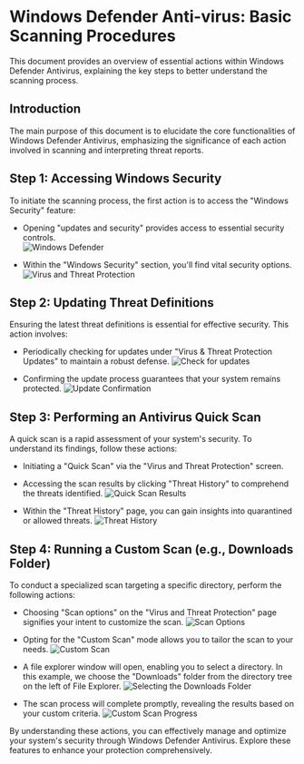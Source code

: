 # Windows Defender Anti-virus: Basic Scanning Procedures

This document provides an overview of essential actions within Windows Defender Antivirus, explaining the key steps to better understand the scanning process.

## Introduction

The main purpose of this document is to elucidate the core functionalities of Windows Defender Antivirus, emphasizing the significance of each action involved in scanning and interpreting threat reports.

## Step 1: Accessing Windows Security

To initiate the scanning process, the first action is to access the "Windows Security" feature:

- Opening "updates and security" provides access to essential security controls. <br />
   ![Windows Defender](https://github.com/wjbuttoniv/Windows-Defender-Scans/blob/main/Windows%20Defender%20Scans/Pasted%20image%2020231031102847.png?raw=true)

- Within the "Windows Security" section, you'll find vital security options. <br />
   ![Virus and Threat Protection](https://github.com/wjbuttoniv/Windows-Defender-Scans/blob/main/Windows%20Defender%20Scans/Pasted%20image%2020231031102948.png?raw=true)

## Step 2: Updating Threat Definitions

Ensuring the latest threat definitions is essential for effective security. This action involves:

- Periodically checking for updates under "Virus & Threat Protection Updates" to maintain a robust defense.
   ![Check for updates](https://github.com/wjbuttoniv/Windows-Defender-Scans/blob/main/Windows%20Defender%20Scans/Pasted%20image%2020231031103212.png?raw=true)

- Confirming the update process guarantees that your system remains protected.
   ![Update Confirmation](https://github.com/wjbuttoniv/Windows-Defender-Scans/blob/main/Windows%20Defender%20Scans/Pasted%20image%2020231031103239.png?raw=true)

## Step 3: Performing an Antivirus Quick Scan

A quick scan is a rapid assessment of your system's security. To understand its findings, follow these actions:

- Initiating a "Quick Scan" via the "Virus and Threat Protection" screen.

- Accessing the scan results by clicking "Threat History" to comprehend the threats identified.
   ![Quick Scan Results](https://github.com/wjbuttoniv/Windows-Defender-Scans/blob/main/Windows%20Defender%20Scans/Pasted%20image%2020231031103458.png?raw=true)

- Within the "Threat History" page, you can gain insights into quarantined or allowed threats.
   ![Threat History](https://github.com/wjbuttoniv/Windows-Defender-Scans/blob/main/Windows%20Defender%20Scans/Pasted%20image%2020231031103837.png?raw=true)

## Step 4: Running a Custom Scan (e.g., Downloads Folder)

To conduct a specialized scan targeting a specific directory, perform the following actions:

- Choosing "Scan options" on the "Virus and Threat Protection" page signifies your intent to customize the scan.
   ![Scan Options](https://github.com/wjbuttoniv/Windows-Defender-Scans/blob/main/Windows%20Defender%20Scans/Pasted%20image%2020231031103948.png?raw=true)

- Opting for the "Custom Scan" mode allows you to tailor the scan to your needs.
   ![Custom Scan](https://github.com/wjbuttoniv/Windows-Defender-Scans/blob/main/Windows%20Defender%20Scans/Pasted%20image%2020231031103948.png?raw=true)

- A file explorer window will open, enabling you to select a directory. In this example, we choose the "Downloads" folder from the directory tree on the left of File Explorer.
   ![Selecting the Downloads Folder](https://github.com/wjbuttoniv/Windows-Defender-Scans/blob/main/Windows%20Defender%20Scans/Pasted%20image%2020231031104135.png?raw=true)

- The scan process will complete promptly, revealing the results based on your custom criteria.
   ![Custom Scan Progress](https://github.com/wjbuttoniv/Windows-Defender-Scans/blob/main/Windows%20Defender%20Scans/Pasted%20image%2020231031104209.png?raw=true)

By understanding these actions, you can effectively manage and optimize your system's security through Windows Defender Antivirus. Explore these features to enhance your protection comprehensively.
